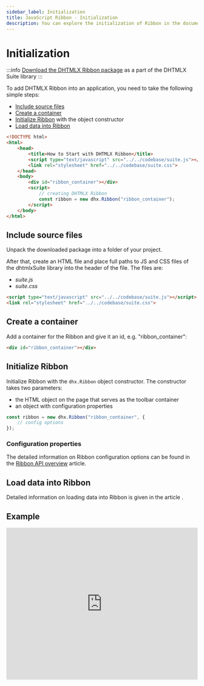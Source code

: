 ```yaml
---
sidebar_label: Initialization
title: JavaScript Ribbon - Initialization 
description: You can explore the initialization of Ribbon in the documentation of the DHTMLX JavaScript UI library. Browse developer guides and API reference, try out code examples and live demos, and download a free 30-day evaluation version of DHTMLX Suite.
---
```


# Initialization

:::info
[Download the DHTMLX Ribbon package](https://dhtmlx.com/docs/products/dhtmlxSuite/download.shtml) as a part of the DHTMLX Suite library
:::

To add DHTMLX Ribbon into an application, you need to take the following simple steps:

- [Include source files](#include-source-files)
- [Create a container](#create-a-container)
- [Initialize Ribbon](#initialize-ribbon) with the object constructor
- [Load data into Ribbon](#load-data-into-ribbon)

~~~html
<!DOCTYPE html>
<html>
    <head>
        <title>How to Start with DHTMLX Ribbon</title>         
        <script type="text/javascript" src="../../codebase/suite.js"></script>
        <link rel="stylesheet" href="../../codebase/suite.css">
    </head>
    <body>
        <div id="ribbon_container"></div>
        <script>
            // creating DHTMLX Ribbon
            const ribbon = new dhx.Ribbon("ribbon_container");
        </script>
    </body>
</html>
~~~

## Include source files

Unpack the downloaded package into a folder of your project.

After that, create an HTML file and place full paths to JS and CSS files of the dhtmlxSuite library into the header of the file. The files are:

- *suite.js*
- *suite.css*

~~~html
<script type="text/javascript" src="../../codebase/suite.js"></script>
<link rel="stylesheet" href="../../codebase/suite.css">
~~~

## Create a container

Add a container for the Ribbon and give it an id, e.g. "ribbon_container":

~~~html
<div id="ribbon_container"></div>
~~~

## Initialize Ribbon

Initialize Ribbon with the `dhx.Ribbon` object constructor. The constructor takes two parameters:

- the HTML object on the page that serves as the toolbar container
- an object with configuration properties

~~~js
const ribbon = new dhx.Ribbon("ribbon_container", {
    // config options
});
~~~

### Configuration properties

The detailed information on Ribbon configuration options can be found in the [Ribbon API overview](ribbon/api/api_overview.md#properties) article.

## Load data into Ribbon

Detailed information on loading data into Ribbon is given in the article [](ribbon/data_loading.md).

## Example

<iframe src="https://snippet.dhtmlx.com/lek4v9m7?mode=js" frameborder="0" class="snippet_iframe" width="100%" height="400"></iframe>